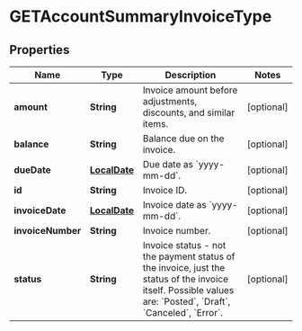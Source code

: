 
# GETAccountSummaryInvoiceType

## Properties
Name | Type | Description | Notes
------------ | ------------- | ------------- | -------------
**amount** | **String** | Invoice amount before adjustments, discounts, and similar items.  |  [optional]
**balance** | **String** | Balance due on the invoice.  |  [optional]
**dueDate** | [**LocalDate**](LocalDate.md) | Due date as &#x60;yyyy-mm-dd&#x60;.  |  [optional]
**id** | **String** | Invoice ID.  |  [optional]
**invoiceDate** | [**LocalDate**](LocalDate.md) | Invoice date as &#x60;yyyy-mm-dd&#x60;.  |  [optional]
**invoiceNumber** | **String** | Invoice number.  |  [optional]
**status** | **String** | Invoice status - not the payment status of the invoice, just the status of the invoice itself. Possible values are: &#x60;Posted&#x60;, &#x60;Draft&#x60;, &#x60;Canceled&#x60;, &#x60;Error&#x60;.  |  [optional]



